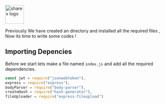 <img src = "https://getsharex.com/img/ShareX_Logo.png" width = "60px" height = "60px" alt = "sharex logo" class = "styledcontent"/>

Previously We have created an directory and installed all the required files , Now its time to write some codes !

## Importing Depencies
Before we start lets make a file named `index.js` and add all the required dependencies.
```js
const jwt = require("jsonwebtoken"),
express = require("express"),
bodyParser = require("body-parser"),
createHash = require("hash-generator"),
fileUploader = require("express-fileupload")
```